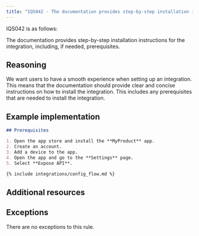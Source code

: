 ```yaml
---
title: "IQS042 - The documentation provides step-by-step installation instructions for the integration, including, if needed, prerequisites"
---
```


IQS042 is as follows:

The documentation provides step-by-step installation instructions for the integration, including, if needed, prerequisites.

## Reasoning

We want users to have a smooth experience when setting up an integration.
This means that the documentation should provide clear and concise instructions on how to install the integration.
This includes any prerequisites that are needed to install the integration.

## Example implementation

```markdown
## Prerequisites

1. Open the app store and install the **MyProduct** app.
2. Create an account.
3. Add a device to the app.
4. Open the app and go to the **Settings** page.
5. Select **Expose API**.

{% include integrations/config_flow.md %}
```

## Additional resources


## Exceptions

There are no exceptions to this rule.